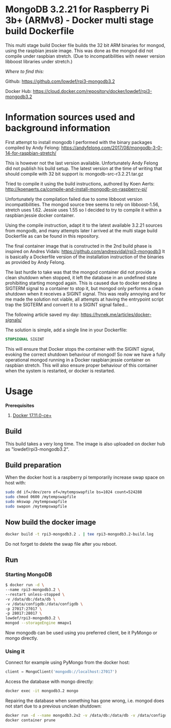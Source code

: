 # MongoDB 3.2.21 for Raspberry Pi 3b+ (ARMv8) - Docker multi stage build Dockerfile

This multi stage  build Docker file builds the 32 bit ARM binaries for mongod, using the raspbian jessie image. This was done as the mongod did not compile under raspbian stretch. (Due to incompatibilities with newer version libboost libraries under stretch.)

*Where to find this:*

Github: https://github.com/lowdef/rpi3-mongodb3.2

Docker Hub: https://cloud.docker.com/repository/docker/lowdef/rpi3-mongodb3.2

# Information sources used and background information
First attempt to install mongodb I performed with the binary packages
compiled by Andy Felong:
https://andyfelong.com/2017/08/mongodb-3-0-14-for-raspbian-stretch/

This is however not the last version available. Unfortunately Andy
Felong did not publish his build setup.  The latest version at
the time of writing that should compile with 32 bit support is:
mongodb-src-r3.2.21.tar.gz

Tried to compile it using the build instructions, authored by Koen Aerts:
http://koenaerts.ca/compile-and-install-mongodb-on-raspberry-pi/

Unfortunately the compilation failed due to some libboost version
incompatibilities. The mongod source tree seems to rely on
libboost-1.56, stretch uses 1.62. Jessie uses 1.55 so I decided to
try to compile it within a raspbian:jessie docker container.

Using the compile instruction, adapt it to the latest available 3.2.21
sources from mongodb, and many attempts later I arrived at the multi
stage build Dockerfile as can be found in this repository.

The final container image that is constructed in the 2nd build phase
is inspired on Andres Vidals:
https://github.com/andresvidal/rpi3-mongodb3
It is basically a Dockerfile version of the installation instruction of
the binaries as provided by Andy Felong.

The last hurdle to take was that the mongod container did not provide
a clean shutdown when stopped, it left the database in an undefined
state prohibiting starting mongod again. This is caused due to docker
sending a SIGTERM signal to a container to stop it, but mongod only
performs a clean shutdown when it receives a SIGINT signal. This was
really annoying and for me made the solution not viable, all attempts
at having the entrypoint script trap the SIGTERM and convert it to a
SIGINT signal failed...

The following article saved my day:
https://hynek.me/articles/docker-signals/

The solution is simple, add a single line in your
Dockerfile:

```Dockerfile
STOPSIGNAL SIGINT
```

This will ensure that Docker stops the container with the SIGINT
signal, evoking the correct shutdown behaviour of mongod!  So now we
have a fully operational mongod running in a Docker raspbian:jessie
container on raspbian stretch. This will also ensure proper behaviour
of this container when the system is restarted, or docker is
restarted.

# Usage

**Prerequisites**

1. [Docker 17.11.0-ce+](https://www.google.com/search?q=installing+the+latest+docker+on+raspberry+pi+3)

## Build

This build takes a very long time.
The image is also uploaded on docker hub as "lowdef/rpi3-mongodb3.2".

## Build preparation
When the docker host is a raspberry pi temporarily increase swap space on host with:

```bash
sudo dd if=/dev/zero of=/mytempswapfile bs=1024 count=524288
sudo chmod 0600 /mytempswapfile
sudo mkswap /mytempswapfile
sudo swapon /mytempswapfile
```
## Now build the docker image

```bash
docker build -t rpi3-mongodb3.2 . | tee rpi3-mongodb3.2-build.log
```

Do not forget to delete the swap file after you reboot.

## Run

### Starting MongoDB 

```bash
$ docker run -d \
--name rpi3-mongodb3.2 \
--restart unless-stopped \
-v /data/db:/data/db \
-v /data/configdb:/data/configdb \
-p 27017:27017 \
-p 28017:28017 \
lowdef/rpi3-mongodb3.2 \
mongod --storageEngine mmapv1
```
Now mongodb can be used using you preferred client, be it PyMongo or mongo directly.

### Using it
Connect for example using PyMongo from the docker host:

```python
client = MongoClient('mongodb://localhost:27017')
```

Access the database with mongo directly:

```bash
docker exec -it mongodb3.2 mongo
```

Repairing the database when something has gone wrong, i.e. mongod does not start due to a previous unclean shutdown:
```bash
docker run -d --name mongodb3.2v2 -v /data/db:/data/db -v /data/configdb:/data/configdb -p 27017:27017 -p 28017:28017 rpi3-mongodb3.2:v2 mongod --repair
docker container prune
```







